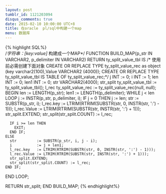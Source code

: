 ```yaml
---
layout: post
tumblr_id: 1121203094
disqus_comments: true
date: 2015-02-10 10:00:00 UTC+8
title: 在oracle  pl/sql中构建一个map 
menu: 数据库
---
```

{% highlight SQL%}     
/*字符串：[key:value]* 构建成一个MAP*/
FUNCTION BUILD_MAP(p_str IN VARCHAR2, p_delimiter IN VARCHAR2)
  RETURN ty_split_value_tbl IS
  /*
    使用前必需创建下面对象
  CREATE OR REPLACE TYPE ty_split_value_rec  as object (key varchar2(100),Value VARCHAR2 (4000));
  CREATE OR REPLACE TYPE ty_split_value_tbl IS TABLE OF ty_split_value_rec;*/
  j         INT := 0;
  i         INT := 1;
  len       INT := 0;
  len1      INT := 0;
  str       VARCHAR2(4000);
  str_split ty_split_value_tbl := ty_split_value_tbl();
  l_rec     ty_split_value_rec := ty_split_value_rec(null, null);
BEGIN
  len  := LENGTH(p_str);
  len1 := LENGTH(p_delimiter);
  WHILE j < len LOOP
    j := INSTR(p_str, p_delimiter, i);
    IF j = 0 THEN
      j           := len;
      str         := SUBSTR(p_str, i);
      l_rec.key   := LTRIM(RTRIM(SUBSTR(str, 0, INSTR(str, ':') - 1)));
      l_rec.Value := LTRIM(RTRIM(SUBSTR(str, INSTR(str, ':') + 1)));
      str_split.EXTEND;
      str_split(str_split.COUNT) := l_rec;
   
      IF i >= len THEN
        EXIT;
      END IF;
    ELSE
      str         := SUBSTR(p_str, i, j - i);
      i           := j + len1;
      l_rec.key   := LTRIM(RTRIM(SUBSTR(str, 0, INSTR(str, ':') - 1)));
      l_rec.Value := LTRIM(RTRIM(SUBSTR(str, INSTR(str, ':') + 1)));
      str_split.EXTEND;
      str_split(str_split.COUNT) := l_rec;
    END IF;
  END LOOP;

  RETURN str_split;
END BUILD_MAP;
{% endhighlight%}